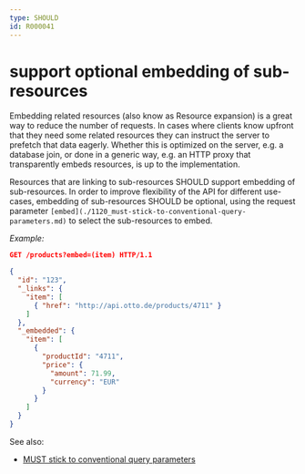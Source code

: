 ```yaml
---
type: SHOULD
id: R000041
---
```


# support optional embedding of sub-resources

Embedding related resources (also know as Resource expansion) is a great way to reduce the number of requests. 
In cases where clients know upfront that they need some related resources they can instruct the server to prefetch 
that data eagerly. Whether this is optimized on the server, e.g. a database join, or done in a generic way, e.g. an 
HTTP proxy that transparently embeds resources, is up to the implementation.

Resources that are linking to sub-resources SHOULD support embedding of sub-resources. In order to improve flexibility
of the API for different use-cases, embedding of sub-resources SHOULD be optional, using the request parameter 
`[embed](./1120_must-stick-to-conventional-query-parameters.md)` to select the sub-resources to embed. 

*Example:*
```json
GET /products?embed=(item) HTTP/1.1

{
  "id": "123",
  "_links": {
    "item": [
      { "href": "http://api.otto.de/products/4711" }
    ]
  },
  "_embedded": {
    "item": [
      {
        "productId": "4711",
        "price": {
          "amount": 71.99,
          "currency": "EUR"
        }
      }
    ]
  }
}
```

See also:
 * [MUST stick to conventional query parameters](./1120_must-stick-to-conventional-query-parameters.md)